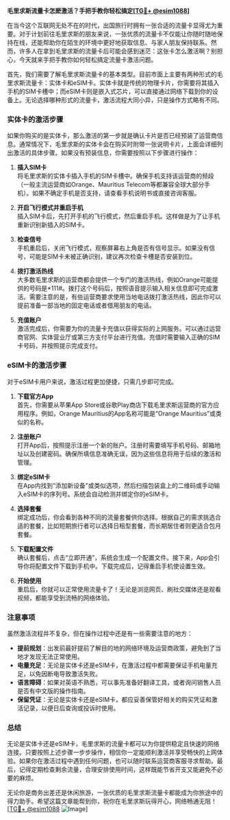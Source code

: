**毛里求斯流量卡怎麽激活？手把手教你轻松搞定[[TG💪+ @esim1088](https://t.me/s/esim1088)]**

在当今这个互联网无处不在的时代，出国旅行时拥有一张合适的流量卡显得尤为重要。对于计划前往毛里求斯的朋友来说，一张优质的流量卡不仅能让你随时随地保持在线，还能帮助你在陌生的环境中更好地获取信息、与家人朋友保持联系。然而，许多人在拿到毛里求斯的流量卡后可能会感到迷茫：这张卡怎么激活啊？别担心，今天就来手把手教你如何轻松搞定流量卡激活问题。

首先，我们需要了解毛里求斯流量卡的基本类型。目前市面上主要有两种形式的毛里求斯流量卡：实体卡和eSIM卡。实体卡就是传统的物理卡片，你需要将其插入手机的SIM卡槽中；而eSIM卡则是嵌入式芯片，可以直接通过网络下载到你的设备上。无论选择哪种形式的流量卡，激活流程大同小异，只是操作方式略有不同。

### 实体卡的激活步骤

如果你购买的是实体卡，那么激活的第一步就是确认卡片是否已经预装了运营商信息。通常情况下，毛里求斯的实体卡会在购买时附带一张说明卡片，上面会详细列出激活的具体步骤。如果没有预装信息，你需要按照以下步骤进行操作：

1. **插入SIM卡**  
   将毛里求斯的实体卡插入手机的SIM卡槽中。确保手机支持该运营商的频段（一般主流运营商如Orange、Mauritius Telecom等都兼容全球大部分手机）。如果不确定手机是否支持，请查看手机说明书或直接咨询客服。

2. **开启飞行模式并重启手机**  
   插入SIM卡后，先打开手机的飞行模式，然后重启手机。这样做是为了让手机重新识别新插入的SIM卡。

3. **检查信号**  
   手机重启后，关闭飞行模式，观察屏幕右上角是否有信号显示。如果没有信号，可能是SIM卡未被正确识别，建议再次检查卡槽是否安装到位。

4. **拨打激活热线**  
   大多数毛里求斯的运营商都会提供一个专门的激活热线，例如Orange可能提供的号码是*111#。拨打这个号码后，按照语音提示输入相关信息即可完成激活。需要注意的是，有些运营商要求使用当地电话拨打激活热线，因此你可以提前准备一部当地的固定电话或者借用朋友的电话。

5. **充值账户**  
   激活完成后，你需要为你的流量卡充值以获得实际的上网服务。可以通过运营商官网、实体营业厅或第三方支付平台进行充值。充值时需要输入正确的SIM卡号码，并按照提示完成支付。

### eSIM卡的激活步骤

对于eSIM卡用户来说，激活过程更加便捷，只需几步即可完成。

1. **下载官方App**  
   首先，你需要从苹果App Store或谷歌Play商店下载毛里求斯运营商的官方应用程序。例如，Orange Mauritius的App名称可能是“Orange Mauritius”或类似的名称。

2. **注册账户**  
   打开App后，按照提示注册一个新的账户。注册时需要填写手机号码、邮箱地址以及创建密码。确保所填信息准确无误，因为这些信息将用于后续的激活和管理。

3. **绑定eSIM卡**  
   在App内找到“添加新设备”或类似选项，然后扫描包装盒上的二维码或手动输入eSIM卡的序列号。系统会自动检测并绑定你的eSIM卡。

4. **选择套餐**  
   绑定成功后，你会看到各种不同的流量套餐供你选择。根据自己的需求挑选合适的套餐，比如短期旅行者可以选择日租型套餐，而长期居住者则更适合包月套餐。

5. **下载配置文件**  
   确认套餐后，点击“立即开通”，系统会生成一个配置文件。接下来，App会引导你将配置文件下载到手机中。下载完成后，记得重启手机使设置生效。

6. **开始使用**  
   重启后，你就可以正常使用流量卡了！无论是浏览网页、刷社交媒体还是观看视频，都能享受到流畅的网络体验。

### 注意事项

虽然激活流程并不复杂，但在操作过程中还是有一些需要注意的地方：

- **提前规划**：出发前最好提前了解目的地的网络环境及运营商政策，避免到了当地才发现无法正常使用。
- **电量充足**：无论是实体卡还是eSIM卡，在激活过程中都需要保证手机电量充足，以免因断电导致激活失败。
- **语言障碍**：如果对英语不熟悉，可以事先准备好翻译工具，或者询问销售人员是否有中文版的操作指南。
- **保留凭证**：无论是实体卡还是eSIM卡，都应妥善保管好相关的购买凭证和激活记录，以便日后查询或投诉时使用。

### 总结

无论是实体卡还是eSIM卡，毛里求斯的流量卡都可以为你提供稳定且快速的网络连接。只要按照上述步骤一步步操作，相信你一定能顺利激活并享受畅快的上网体验。如果你在激活过程中遇到任何问题，也可以随时联系运营商客服寻求帮助。最后，记得定期检查剩余流量，合理安排使用时间，这样既能节省开支又能避免不必要的麻烦。

无论你是商务出差还是休闲旅游，一张优质的毛里求斯流量卡都能成为你旅途中的得力助手。希望这篇文章能帮到你，祝你在毛里求斯玩得开心，网络畅通无阻！[[TG💪+ @esim1088](https://t.me/s/esim1088) ![Image](https://i.postimg.cc/4NQfJmqS/Snipaste-2025-05-13-00-14-12.png)]